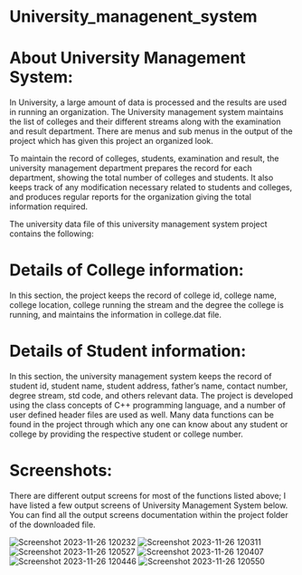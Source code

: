# University_managenent_system

# About University Management System:
In University, a large amount of data is processed and the results are used in running an organization. The University management system maintains the list of colleges and their different streams along with the examination and result department. There are menus and sub menus in the output of the project which has given this project an organized look.

To maintain the record of colleges, students, examination and result, the university management department prepares the record for each department, showing the total number of colleges and students. It also keeps track of any modification necessary related to students and colleges, and produces regular reports for the organization giving the total information required.

The university data file of this university management system project contains the following:

# Details of College information: 
In this section, the project keeps the record of college id, college name, college location, college running the stream and the degree the college is running, and maintains the information in college.dat file.

# Details of Student information: 
In this section, the university management system keeps the record of student id, student name, student address, father’s name, contact number, degree stream, std code, and others relevant data.
The project is developed using the class concepts of C++ programming language, and a number of user defined header files are used as well. Many data functions can be found in the project through which any one can know about any student or college by providing the respective student or college number.

# Screenshots:
There are different output screens for most of the functions listed above; I have listed a few output screens of University Management System below. You can find all the output screens documentation within the project folder of the downloaded file.

![Screenshot 2023-11-26 120232](https://github.com/Monardudhat/University_managenent_system/assets/151862462/a6f48d7a-5524-40d5-9185-05b805e53104) 
![Screenshot 2023-11-26 120311](https://github.com/Monardudhat/University_managenent_system/assets/151862462/8256a9ec-45fc-483b-8c4a-6a5ac02a7e84) 
![Screenshot 2023-11-26 120527](https://github.com/Monardudhat/University_managenent_system/assets/151862462/b378eeed-001a-4eb2-a1bb-d0624f5a37a3) 
![Screenshot 2023-11-26 120407](https://github.com/Monardudhat/University_managenent_system/assets/151862462/808e6459-bfd7-4132-8cca-2dfe0e4e9b2a) 
![Screenshot 2023-11-26 120446](https://github.com/Monardudhat/University_managenent_system/assets/151862462/9079b0e1-b237-4ec6-b597-b08b69afba41) 
![Screenshot 2023-11-26 120550](https://github.com/Monardudhat/University_managenent_system/assets/151862462/bec04527-f344-4410-baac-487f2ba0509d) 



